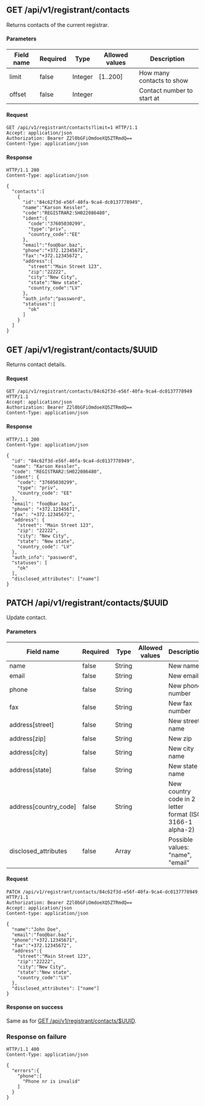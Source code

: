 ## GET /api/v1/registrant/contacts
Returns contacts of the current registrar.


#### Parameters

| Field name | Required |  Type   |  Allowed values   |        Description         |
| ---------- | -------- |  ----   |  --------------   |        -----------         |
|   limit    |  false   | Integer |     [1..200]      | How many contacts to show  |
|   offset   |  false   | Integer |                   | Contact number to start at |

#### Request
```
GET /api/v1/registrant/contacts?limit=1 HTTP/1.1
Accept: application/json
Authorization: Bearer Z2l0bGFiOmdoeXQ5ZTRmdQ==
Content-Type: application/json
```

#### Response
```
HTTP/1.1 200
Content-Type: application/json

{
  "contacts":[
    {
      "id":"84c62f3d-e56f-40fa-9ca4-dc0137778949",
      "name":"Karson Kessler",
      "code":"REGISTRAR2:SH022086480",
      "ident":{
        "code":"37605030299",
        "type":"priv",
        "country_code":"EE"
      },
      "email":"foo@bar.baz",
      "phone":"+372.12345671",
      "fax":"+372.12345672",
      "address":{
        "street":"Main Street 123",
        "zip":"22222",
        "city":"New City",
        "state":"New state",
        "country_code":"LV"
      },
      "auth_info":"password",
      "statuses":[
        "ok"
      ]
    }
  ]
}
```

## GET /api/v1/registrant/contacts/$UUID
Returns contact details.


#### Request
```
GET /api/v1/registrant/contacts/84c62f3d-e56f-40fa-9ca4-dc0137778949 HTTP/1.1
Accept: application/json
Authorization: Bearer Z2l0bGFiOmdoeXQ5ZTRmdQ==
Content-Type: application/json
```

#### Response
```
HTTP/1.1 200
Content-Type: application/json

{
  "id": "84c62f3d-e56f-40fa-9ca4-dc0137778949",
  "name": "Karson Kessler",
  "code": "REGISTRAR2:SH022086480",
  "ident": {
    "code": "37605030299",
    "type": "priv",
    "country_code": "EE"
  },
  "email": "foo@bar.baz",
  "phone": "+372.12345671",
  "fax": "+372.12345672",
  "address": {
    "street": "Main Street 123",
    "zip": "22222",
    "city": "New City",
    "state": "New state",
    "country_code": "LV"
  },
  "auth_info": "password",
  "statuses": [
    "ok"
  ],
  "disclosed_attributes": ["name"]
}
```

## PATCH /api/v1/registrant/contacts/$UUID

Update contact.

#### Parameters

| Field name            | Required | Type   | Allowed values | Description                                               |
| ----                  | ---      | ---    | ---            | ---                                                       |
| name                  | false    | String |                | New name                                                  |
| email                 | false    | String |                | New email                                                 |
| phone                 | false    | String |                | New phone number                                          |
| fax                   | false    | String |                | New fax number                                            |
| address[street]       | false    | String |                | New street name                                           |
| address[zip]          | false    | String |                | New zip                                                   |
| address[city]         | false    | String |                | New city name                                             |
| address[state]        | false    | String |                | New state name                                            |
| address[country_code] | false    | String |                | New country code in 2 letter format (ISO 3166-1 alpha-2)  |
| disclosed_attributes  | false    | Array  |                | Possible values: "name", "email"


#### Request
```
PATCH /api/v1/registrant/contacts/84c62f3d-e56f-40fa-9ca4-dc0137778949 HTTP/1.1
Authorization: Bearer Z2l0bGFiOmdoeXQ5ZTRmdQ==
Accept: application/json
Content-type: application/json

{
  "name":"John Doe",
  "email":"foo@bar.baz",
  "phone":"+372.12345671",
  "fax":"+372.12345672",
  "address":{
    "street":"Main Street 123",
    "zip":"22222",
    "city":"New City",
    "state":"New state",
    "country_code":"LV"
  },
  "disclosed_attributes": ["name"]
}

```
#### Response on success

Same as for [GET /api/v1/registrant/contacts/$UUID](#get-apiv1registrantcontactsuuid).

### Response on failure
```
HTTP/1.1 400
Content-Type: application/json

{
  "errors":{
    "phone":[
      "Phone nr is invalid"
    ]
  }
}
```
